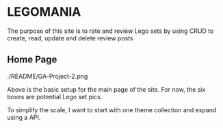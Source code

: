 <h1>LEGOMANIA</h1>
<p>The purpose of this site is to rate and review Lego sets by using CRUD to create, read, update and delete review posts</p>

<h2>Home Page</h2>
./README/GA-Project-2.png

Above is the basic setup for the main page of the site. For now, the six boxes are potential Lego set pics. 

To simplify the scale, I want to start with one theme collection and expand using a API. 